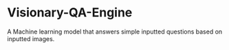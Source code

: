 # Visionary-QA-Engine
A Machine learning model that answers simple inputted questions based on inputted images. 

